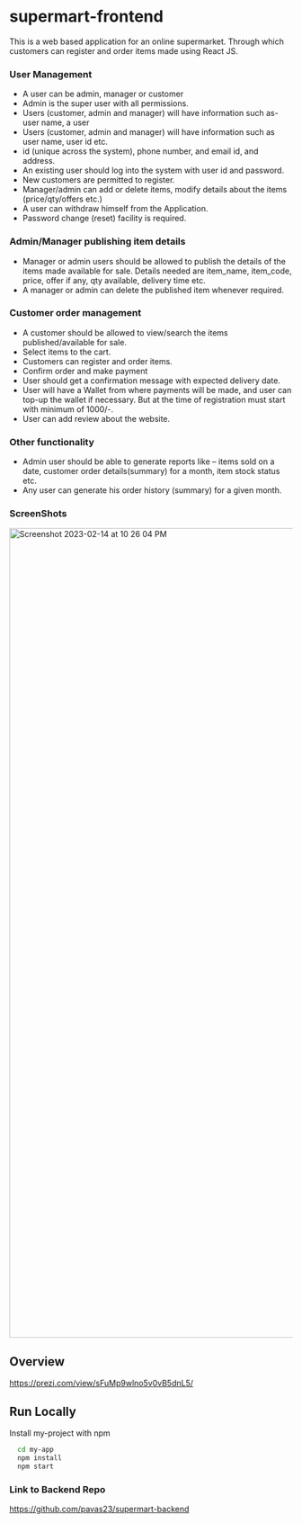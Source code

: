 # supermart-frontend
This is a web based application for an online supermarket. Through which customers can register and order items made using React JS.

### User Management
  - A user can be admin, manager or customer
  - Admin is the super user with all permissions.
  - Users (customer, admin and manager) will have information such as- user name, a user
  - Users (customer, admin and manager) will have information such as user name, user id etc.
  - id (unique across the system), phone number, and email id, and address.
  - An existing user should log into the system with user id and password.
  - New customers are permitted to register.
  - Manager/admin can add or delete items, modify details about the items (price/qty/offers etc.)
  - A user can withdraw himself from the Application.
  - Password change (reset) facility is required.

### Admin/Manager publishing item details
  - Manager or admin users should be allowed to publish the details of the items made available for sale. Details needed are item_name, item_code, price, offer if any, qty available, delivery time etc.
  - A manager or admin can delete the published item whenever required.

### Customer order management
  - A customer should be allowed to view/search the items published/available for sale.
  - Select items to the cart.
  - Customers can register and order items.
  - Confirm order and make payment
  - User should get a confirmation message with expected delivery date.
  - User will have a Wallet from where payments will be made, and user can top-up the wallet if necessary. But at the time of registration must start with minimum of 1000/-.
  - User can add review about the website.

### Other functionality
  - Admin user should be able to generate reports like – items sold on a date, customer order details(summary) for a month, item stock status etc.
  - Any user can generate his order history (summary) for a given month.


### ScreenShots
<img width="1440" alt="Screenshot 2023-02-14 at 10 26 04 PM" src="https://user-images.githubusercontent.com/97559428/218805103-346e3df6-f027-415c-931b-1d90a3d49833.png">

## Overview
https://prezi.com/view/sFuMp9wlno5v0vB5dnL5/

## Run Locally
Install my-project with npm

```bash
  cd my-app
  npm install
  npm start
```

### Link to Backend Repo
https://github.com/pavas23/supermart-backend
